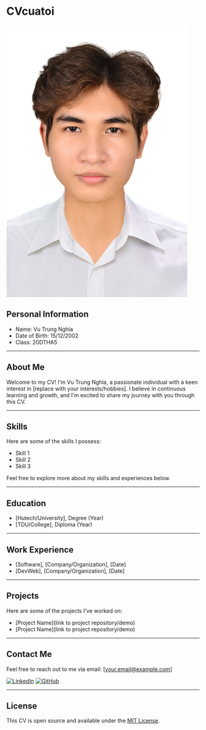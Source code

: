 # CVcuatoi

![Profile Picture](/public/4x6.jpg)

## Personal Information
* Name: Vu Trung Nghia
* Date of Birth: 15/12/2002
* Class: 20DTHA5

---

## About Me

Welcome to my CV! I'm Vu Trung Nghia, a passionate individual with a keen interest in [replace with your interests/hobbies]. I believe in continuous learning and growth, and I'm excited to share my journey with you through this CV.

---

## Skills

Here are some of the skills I possess:
- Skill 1
- Skill 2
- Skill 3

Feel free to explore more about my skills and experiences below.

---

## Education

- [Hutech/University], Degree (Year)
- [TDU/College], Diploma (Year)

---

## Work Experience

- [Software], [Company/Organization], [Date]
- [DevWeb], [Company/Organization], [Date]

---

## Projects

Here are some of the projects I've worked on:
- [Project Name](link to project repository/demo)
- [Project Name](link to project repository/demo)

---

## Contact Me

Feel free to reach out to me via email: [your.email@example.com]

[![LinkedIn](https://img.shields.io/badge/LinkedIn-Profile-blue?style=flat-square&logo=linkedin)](https://www.linkedin.com/in/yourusername/)
[![GitHub](https://img.shields.io/badge/GitHub-Profile-black?style=flat-square&logo=github)](https://github.com/yourusername)

---

## License

This CV is open source and available under the [MIT License](LICENSE.md).
